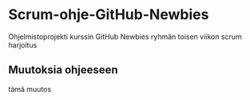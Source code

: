 # Scrum-ohje-GitHub-Newbies
Ohjelmistoprojekti kurssin GitHub Newbies ryhmän toisen viikon scrum harjoitus

## Muutoksia ohjeeseen
tämä muutos 
